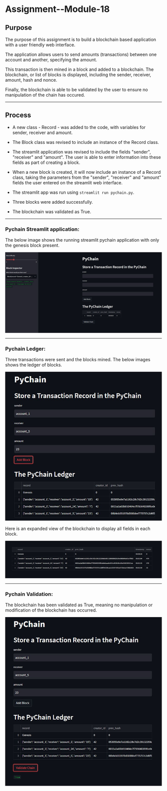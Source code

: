 # Assignment--Module-18

## Purpose

The purpose of this assignment is to build a blockchain based application with a user friendly web interface.

The application allows users to send amounts (transactions) between one account and another, specifying the amount.

This transaction is then mined in a block and added to a blockchain. The blockchain, or list of blocks is displayed, including the sender, receiver, amount, hash and nonce.

Finally, the blockchain is able to be validated by the user to ensure no manipulation of the chain has occured.

---

## Process

- A new class - Record - was added to the code, with variables for sender, receiver and amount.

- The Block class was revised to include an instance of the Record class.

- The streamlit application was revised to include the fields "sender", "receiver" and "amount". The user is able to enter information into these fields as part of creating a block.

- When a new block is created, it will now include an instance of a Record class, taking the parameters from the "sender", "receiver" and "amount" fields the user entered on the streamlit web interface.

- The streamlit app was run using
  `streamlit run pychain.py`.

- Three blocks were added successfully.

- The blockchain was validated as True.

---

### Pychain Streamlit application:

The below image shows the running streamlit pychain application with only the genesis block present.

![Clean Application](Images\pychain_clean.JPG)

---

### Pychain Ledger:

Three transactions were sent and the blocks mined. The below images shows the ledger of blocks.

![Blocks Added](Images\pychain_blocks_added.JPG)

Here is an expanded view of the blockchain to display all fields in each block.

![Expanded Blocks Image](Images\expanded_block_list.JPG)

---

### Pychain Validation:

The blockchain has been validated as True, meaning no manipulation or modification of the blockchain has occurred.

![Validation True](Images\pychain_validate_true.JPG)
